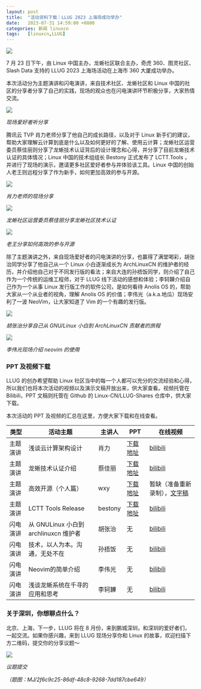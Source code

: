 ```yaml
---
layout: post
title:	"活动资料下载｜LLUG 2023 上海场成功举办"
date:	2023-07-31 14:59:00 +0800 
categories:	新闻 linuxcn 
tags:	[linuxcn,LLUG]
---
```



![](/Asserts/Images/album/202307/31/145912zcpxwml4rbc4bm4l.jpg)


7 月 23 日下午，由 Linux 中国主办，龙蜥社区联合主办，奇虎 360、图灵社区、Slash Data 支持的 LLUG 2023 上海场活动在上海市 360 大厦成功举办。


本次活动分为主题演讲和闪电演讲，来自技术社区、龙蜥社区和 Linux 中国的社区的分享者分享了自己的实践，现场的观众也在闪电演讲环节积极分享，大家热情交流。


![](/Asserts/Images/album/202307/31/143156xukvvk24r0nknvi9.jpg)


*现场爱好者听分享*


腾讯云 TVP 肖力老师分享了他自己的成长路径，以及对于 Linux 新手们的建议，帮助大家理解云计算到底是什么以及如何更好的了解、使用云计算；龙蜥社区运营委员蔡佳丽则分享了龙蜥技术认证背后的设计理念和心得，并分享了目前龙蜥技术认证的具体情况；Linux 中国的技术组组长 Bestony 正式发布了 LCTT.Tools ，并进行了现场的演示，邀请更多社区爱好者参与并体验该工具。Linux 中国的创始人老王则远程分享了作为新手，如何更加高效的参与开源。


![](/Asserts/Images/album/202307/31/143224qnrwb1kfgk6gkbds.jpg)


*肖力老师的现场分享*


![](/Asserts/Images/album/202307/31/143245v42x4gp2cl2k226k.jpg)


*龙蜥社区运营委员蔡佳丽分享龙蜥社区技术认证*


![](/Asserts/Images/album/202307/31/143304hvgg4f25fff8gmw1.jpg)


*老王分享如何高效的参与开源*


除了主题演讲之外，来自现场爱好者的闪电演讲的分享，也赢得了满堂喝彩，胡张治同学分享了他自己从一个 Linux 小白逐渐成长为 ArchLinuxCN 的维护者的经历，并介绍他自己对于不同发行版的看法；来自大连的孙捂饭同学，则介绍了自己作为一个传统的运维工程师，对于 LLUG 线下活动的感想和体验；李轲韡介绍自己作为一个从事 Linux 发行版工作的软件公司，是如何看待 Anolis OS 的，帮助大家从一个从业者的视角，理解 Anolis OS 的价值；李伟光（a.k.a.地瓜）现场安利了一波 NeoVim，让大家知道了 Vim 的一个有趣的发行版。


![](/Asserts/Images/album/202307/31/143352a1xz1nmwywpwn0ma.jpg)


*胡张治分享自己从 GNU/Linux 小白到 ArchLinuxCN 贡献者的旅程*


![](/Asserts/Images/album/202307/31/143411w0xj33s5fosxo4sf.jpg)


*李伟光现场介绍 neovim 的使用*


### PPT 及视频下载


LLUG 的创办希望帮助 Linux 社区当中的每一个人都可以充分的交流经验和心得，所以我们也将本次活动的视频以及演示文稿开放出来，供大家查看。视频托管在 Bilibili，PPT 文稿则托管在 Github 的 Linux-CN/LLUG-Shares 仓库中，供大家下载。


本次活动的 PPT 及视频的汇总在这里，方便大家下载和在线查看。




| 类型 | 活动主题 | 主讲人 | PPT | 在线视频 |
| --- | --- | --- | --- | --- |
| 主题演讲 | 浅谈云计算架构设计 | 肖力 | [下载地址](https://github.com/Linux-CN/LLUG-Shares/blob/main/Shanghai/2023.07-Qihoo/7.23%20%E8%82%96%E5%8A%9B%20%E6%B5%85%E8%B0%88%E4%BA%91%E8%AE%A1%E7%AE%97%E6%9E%B6%E6%9E%84%E8%AE%BE%E8%AE%A1%20v6%EF%BC%88%E8%84%B1%E6%95%8F%E7%89%88%EF%BC%89%20.pdf) | [bilibili](https://www.bilibili.com/video/BV1RM4y1p7qe/) |
| 主题演讲 | 龙蜥技术认证介绍 | 蔡佳丽 | [下载地址](https://github.com/Linux-CN/LLUG-Shares/blob/main/Shanghai/2023.07-Qihoo/7.23%20%E8%94%A1%E4%BD%B3%E4%B8%BD%20%E9%BE%99%E8%9C%A5%E6%8A%80%E6%9C%AF%E8%AE%A4%E8%AF%81%E4%BB%8B%E7%BB%8D.pdf) | [bilibili](https://www.bilibili.com/video/BV1zX4y1E78U/) |
| 主题演讲 | 高效开源（个人篇） | wxy | [下载地址](https://github.com/Linux-CN/LLUG-Shares/blob/main/Shanghai/2023.07-Qihoo/7.23%20wxy%20%E9%AB%98%E6%95%88%E5%BC%80%E6%BA%90%EF%BC%88%E4%B8%AA%E4%BA%BA%E7%AF%87%EF%BC%89.pdf) | 暂缺（准备重新录制），[文字稿](/article-16026-1.html) |
| 主题演讲 | LCTT Tools Release | bestony | [下载地址](https://github.com/Linux-CN/LLUG-Shares/blob/main/Shanghai/2023.07-Qihoo/7.23%20%E7%99%BD%E5%AE%A6%E6%88%90%20LCTT.%20Tools%20Release.pdf) | [bilibili](https://www.bilibili.com/video/BV17c411F7jD/) |
| 闪电演讲 | 从 GNULinux 小白到 archlinuxcn 维护者 | 胡张治 | 无 | [bilibili](https://www.bilibili.com/video/BV1cm4y1j7eW/) |
| 闪电演讲 | 技术，以人为本。沟通，无处不在 | 孙捂饭 | 无 | [bilibili](https://www.bilibili.com/video/BV15k4y1V7Dd/) |
| 闪电演讲 | Neovim的简单介绍 | 李伟光 | 无 | [bilibili](https://www.bilibili.com/video/BV1xV4y1q71u/) |
| 闪电演讲 | 浅谈龙蜥系统在千寻的应用和思考 | 李轲韡 | 无 | [bilibili](https://www.bilibili.com/video/BV1pu4y127x2/) |


### 关于深圳，你想聊点什么？


北京、上海，下一步，LLUG 将在 8 月份，来到鹏城深圳，和深圳的爱好者们，一起交流。如果你感兴趣，来到 LLUG 现场分享你和 Linux 的故事，欢迎扫描下方二维码，提交你的分享议题～


![](/Asserts/Images/album/202307/31/144328e9g51gu5hfifisu1.png)


*议题提交*


*（题图：MJ/2f6c9c25-86df-48c8-9268-7dd187cbe649）*

